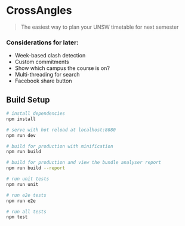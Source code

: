# CrossAngles

> The easiest way to plan your UNSW timetable for next semester

### Considerations for later:
* Week-based clash detection
* Custom commitments
* Show which campus the course is on?
* Multi-threading for search
* Facebook share button

## Build Setup

``` bash
# install dependencies
npm install

# serve with hot reload at localhost:8080
npm run dev

# build for production with minification
npm run build

# build for production and view the bundle analyser report
npm run build --report

# run unit tests
npm run unit

# run e2e tests
npm run e2e

# run all tests
npm test
```
